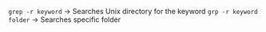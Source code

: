 `grep -r keyword` → Searches Unix directory for the keyword
`grp -r keyword folder` → Searches specific folder